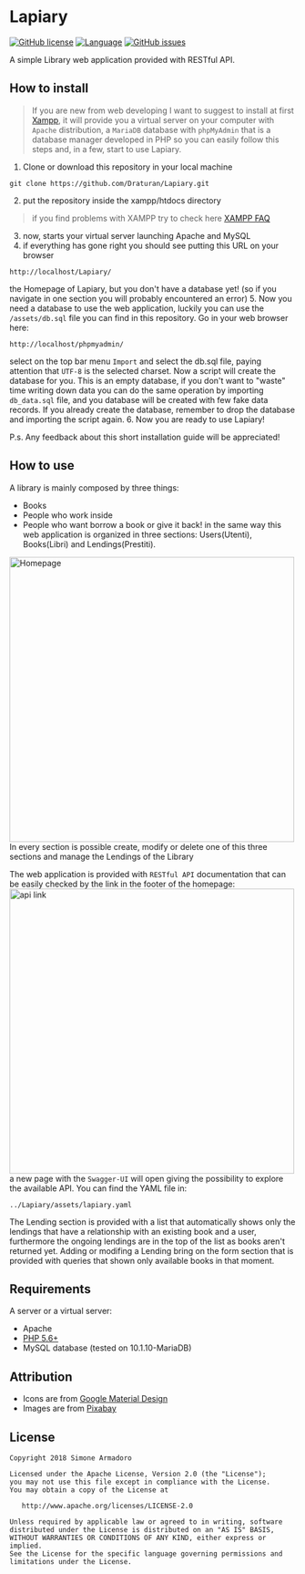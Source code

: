 # Lapiary


[![GitHub license](https://img.shields.io/github/license/Draturan/Lapiary.svg)](https://github.com/Draturan/Lapiary/blob/master/LICENSE)
[![Language](https://img.shields.io/badge/language-PHP-blue.svg)](http://www.php.net/)
[![GitHub issues](https://img.shields.io/github/issues/Draturan/Lapiary.svg)](https://github.com/Draturan/Lapiary/issues)

A simple Library web application provided with RESTful API.

## How to install
> If you are new from web developing I want to suggest to install at first [Xampp](https://www.apachefriends.org/it/index.html), it will provide you a virtual server on your computer with `Apache` distribution, a `MariaDB` database with `phpMyAdmin` that is a database manager developed in PHP so you can easily follow this steps and, in a few, start to use Lapiary.
1. Clone or download this repository in your local machine
```
git clone https://github.com/Draturan/Lapiary.git
```
2. put the repository inside the xampp/htdocs directory
> if you find problems with XAMPP try to check here [XAMPP FAQ](https://www.apachefriends.org/faq_windows.html)
3. now, starts your virtual server launching Apache and MySQL
4. if everything has gone right you should see putting this URL on your browser
```
http://localhost/Lapiary/
```
the Homepage of Lapiary, but you don't have a database yet! (so if you navigate in one section you will probably encountered an error)
5. Now you need a database to use the web application, luckily you can use the `/assets/db.sql` file you can find in this repository. Go in your web browser here:
```
http://localhost/phpmyadmin/
```
select on the top bar menu `Import` and select the db.sql file, paying attention that `UTF-8` is the selected charset. Now a script will create the database for you. This is an empty database, if you don't want to "waste" time writing down data you can do the same operation by importing `db_data.sql` file, and you database will be created with few fake data records. If you already create the database, remember to drop the database and importing the script again.
6. Now you are ready to use Lapiary!

P.s.
Any feedback about this short installation guide will be appreciated!

## How to use
A library is mainly composed by three things:
- Books
- People who work inside
- People who want borrow a book or give it back!
in the same way this web application is organized in three sections: Users(Utenti), Books(Libri) and Lendings(Prestiti).
<img src="https://raw.githubusercontent.com/Draturan/Lapiary/master/assets/homepage.jpg" width="500px" alt="Homepage"/>
In every section is possible create, modify or delete one of this three sections and manage the Lendings of the Library

The web application is provided with `RESTful API` documentation that can be easily checked by the link in the footer of the homepage:<br/>
<img src="https://raw.githubusercontent.com/Draturan/Lapiary/master/assets/apilink.jpg" width="500px" alt="api link"/> <br/>
a new page with the `Swagger-UI` will open giving the possibility to explore the available API. You can find the YAML file in:
```
../Lapiary/assets/lapiary.yaml
```

The Lending section is provided with a list that automatically shows only the lendings that have a relationship with an existing book and a user, furthermore the ongoing lendings are in the top of the list as books aren't returned yet. Adding or modifing a Lending bring on the form section that is provided with queries that shown only available books in that moment.

## Requirements
A server or a virtual server:
* Apache
* [PHP 5.6+](http://www.php.net/)
* MySQL database (tested on 10.1.10-MariaDB)

## Attribution
* Icons are from [Google Material Design](https://material.io/tools/icons/?style=baseline)
* Images are from [Pixabay](https://pixabay.com)

## License

```
Copyright 2018 Simone Armadoro

Licensed under the Apache License, Version 2.0 (the "License");
you may not use this file except in compliance with the License.
You may obtain a copy of the License at

   http://www.apache.org/licenses/LICENSE-2.0

Unless required by applicable law or agreed to in writing, software
distributed under the License is distributed on an "AS IS" BASIS,
WITHOUT WARRANTIES OR CONDITIONS OF ANY KIND, either express or implied.
See the License for the specific language governing permissions and
limitations under the License.
```
